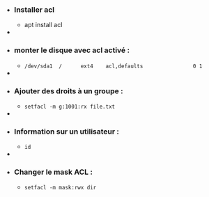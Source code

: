 - ### Installer acl
	- apt install acl
-
- ### monter le disque avec acl activé :
	- `/dev/sda1  /      ext4    acl,defaults                0 1`
-
- ### Ajouter des droits à un groupe :
	- `setfacl -m g:1001:rx file.txt`
-
- ### Information sur un utilisateur :
	- `id`
-
- ### Changer le mask ACL :
	- `setfacl -m mask:rwx dir`